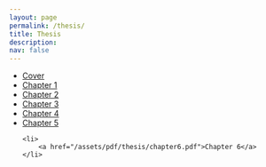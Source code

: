```yaml
---
layout: page
permalink: /thesis/
title: Thesis
description: 
nav: false
---
```



<ul>
    <li>
        <a href="/assets/pdf/thesis/chapterintro.pdf">Cover</a>
    </li>
    <li>
        <a href="/assets/pdf/thesis/chapter1.pdf">Chapter 1</a>
    </li>
    <li>
        <a href="/assets/pdf/thesis/chapter2.pdf">Chapter 2</a>
    </li>
    <li>
        <a href="/assets/pdf/thesis/chapter3.pdf">Chapter 3</a>
    </li>
    <li>
        <a href="/assets/pdf/thesis/chapter4.pdf">Chapter 4</a>
    </li>
    <li>
        <a href="/assets/pdf/thesis/chapter5.pdf">Chapter 5</a>
    </li>

    <li>
        <a href="/assets/pdf/thesis/chapter6.pdf">Chapter 6</a>
    </li>
</ul>

